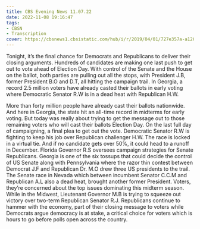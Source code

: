 ```yaml
---
title: CBS Evening News 11.07.22
date: 2022-11-08 19:16:47
tags:
- CBSN
- Transcription
cover: https://cbsnews1.cbsistatic.com/hub/i/r/2019/04/01/727e357a-a126-4138-a2c5-4d3222669d57/thumbnail/640x360/3ff2761028dc5c65cc4f07acd54bcd5c/cbsn2-logo-1920x1080.jpg
---
```

Tonight, it’s the final chance for Democrats and Republicans 	to deliver their closing arguments. Hundreds of candidates are making one last push to get out to vote ahead of Election Day. With control of the Senate and the House on the ballot, both parties are pulling out all the stops, with President J.B, former President B.O and D.T, all hitting the campaign trail. In Georgia, a record 2.5 million voters have already casted their ballots in early voting where Democratic Senator R.W is in a dead heat with Republican H.W. 

More than forty million people have already cast their ballots nationwide. And here in Georgia, the state hit an all-time record in midterms for early voting. But today was really about trying to get the message out to those remaining voters who will cast their ballots Election Day. On the last full day of campaigning, a final plea to get out the vote. Democratic Senator R.W is fighting to keep his job over Republican challenger H.W. The race is locked in a virtual tie. And if no candidate gets over 50%, it could head to a runoff in December. Florida Governor R.S oversees campaign strategies for Senate Republicans. Georgia is one of the six tossups that could decide the control of US Senate along with Pennsylvania where the razor thin contest between Democrat J.F and Republican Dr. M.O drew three US presidents to the trail. The Senate race in Nevada which between incumbent Senator C.C.M and Republican A.L also a dead heat, brought another former President. Voters, they’re concerned about the top issues dominating this midterm season. While in the Midwest, Lieutenant Governor M.B is trying to squeeze out victory over two-term Republican Senator R.J. Republicans continue to hammer with the economy, part of their closing message to voters while Democrats argue democracy is at stake, a critical choice for voters which is hours to go before polls open across the country. 
